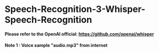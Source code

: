 # Speech-Recognition-3-Whisper-Speech-Recognition
#### Please refer to the OpenAI official: https://github.com/openai/whisper 
#### Note 1 : Voice sample "audio.mp3" from internet
